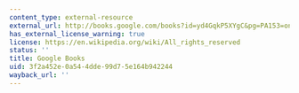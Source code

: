 ```yaml
---
content_type: external-resource
external_url: http://books.google.com/books?id=yd4GqkP5XYgC&pg=PA153=onepage
has_external_license_warning: true
license: https://en.wikipedia.org/wiki/All_rights_reserved
status: ''
title: Google Books
uid: 3f2a452e-0a54-4dde-99d7-5e164b942244
wayback_url: ''
---
```

